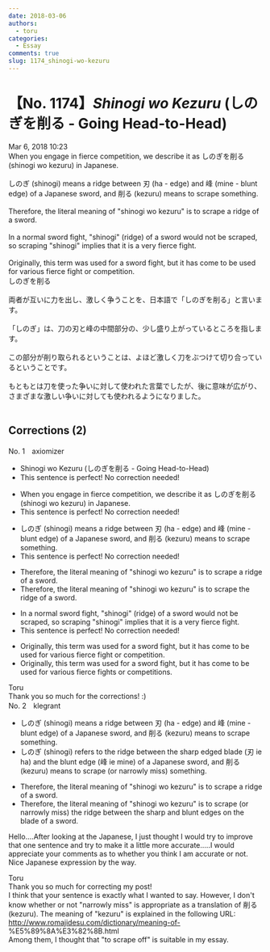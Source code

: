 ```yaml
---
date: 2018-03-06
authors:
  - toru
categories:
  - Essay
comments: true
slug: 1174_shinogi-wo-kezuru
---
```


# 【No. 1174】<strong><em>Shinogi wo Kezuru</strong></em> (しのぎを削る - Going Head-to-Head)
<div class="date">Mar 6, 2018 10:23</div>
<div id="post"><div id="body_show_ori">
When you engage in fierce competition, we describe it as しのぎを削る (shinogi wo kezuru) in Japanese.<br/><br/>しのぎ (shinogi) means a ridge between 刃 (ha - edge) and 峰 (mine - blunt edge) of a Japanese sword, and 削る (kezuru) means to scrape something.<br/><br/>Therefore, the literal meaning of "shinogi wo kezuru" is to scrape a ridge of a sword.<br/><br/>In a normal sword fight, "shinogi" (ridge) of a sword would not be scraped, so scraping "shinogi" implies that it is a very fierce fight.<br/><br/>Originally, this term was used for a sword fight, but it has come to be used for various fierce fight or competition.
</div></div>

<!-- more -->

<div id="post_ja"><div id="body_show_mo">
しのぎを削る<br/><br/>両者が互いに力を出し、激しく争うことを、日本語で「しのぎを削る」と言います。<br/><br/>「しのぎ」は、刀の刃と峰の中間部分の、少し盛り上がっているところを指します。<br/><br/>この部分が削り取られるということは、よほど激しく刀をぶつけて切り合っているということです。<br/><br/>もともとは刀を使った争いに対して使われた言葉でしたが、後に意味が広がり、さまざまな激しい争いに対しても使われるようになりました。<br/><br/>
</div></div>

## Corrections (2)
<div id="block"><div class="first_name"> No. 1　<span class="just_name">axiomizer</span></div><div id="block2">
<ul class="correction_field">
<li class="incorrect">Shinogi wo Kezuru (しのぎを削る - Going Head-to-Head)</li>
<li class="corrected perfect">This sentence is perfect! No correction needed!</li>
</ul>
<ul class="correction_field">
<li class="incorrect">When you engage in fierce competition, we describe it as しのぎを削る (shinogi wo kezuru) in Japanese.</li>
<li class="corrected perfect">This sentence is perfect! No correction needed!</li>
</ul>
<ul class="correction_field">
<li class="incorrect">しのぎ (shinogi) means a ridge between 刃 (ha - edge) and 峰 (mine - blunt edge) of a Japanese sword, and 削る (kezuru) means to scrape something.</li>
<li class="corrected perfect">This sentence is perfect! No correction needed!</li>
</ul>
<ul class="correction_field">
<li class="incorrect">Therefore, the literal meaning of "shinogi wo kezuru" is to scrape a ridge of a sword.</li>
<li class="corrected correct">
Therefore, the literal meaning of "shinogi wo kezuru" is to scrape <span class="f_red">the</span> ridge of a sword.
</li>
</ul>
<ul class="correction_field">
<li class="incorrect">In a normal sword fight, "shinogi" (ridge) of a sword would not be scraped, so scraping "shinogi" implies that it is a very fierce fight.</li>
<li class="corrected perfect">This sentence is perfect! No correction needed!</li>
</ul>
<ul class="correction_field">
<li class="incorrect">Originally, this term was used for a sword fight, but it has come to be used for various fierce fight or competition.</li>
<li class="corrected correct">
Originally, this term was used for a sword fight, but it has come to be used for various fierce <span class="f_red">fights</span> or <span class="f_red">competitions.</span>
</li>
</ul>
</div><div class="name"><span class="just_name">Toru</span><br>
Thank you so much for the corrections! :)
</div>
</div>
<div id="block"><div class="first_name"> No. 2　<span class="just_name">klegrant</span></div><div id="block2">
<ul class="correction_field">
<li class="incorrect">しのぎ (shinogi) means a ridge between 刃 (ha - edge) and 峰 (mine - blunt edge) of a Japanese sword, and 削る (kezuru) means to scrape something.</li>
<li class="corrected correct">
しのぎ (shinogi) refers to the ridge between the sharp edged blade (刃 ie ha) and the blunt edge (峰 ie mine) of a Japanese sword, and 削る (kezuru) means to scrape (or narrowly miss) something.
</li>
</ul>
<ul class="correction_field">
<li class="incorrect">Therefore, the literal meaning of "shinogi wo kezuru" is to scrape a ridge of a sword.</li>
<li class="corrected correct">
Therefore, the literal meaning of "shinogi wo kezuru" is to scrape (or narrowly miss) the ridge between the sharp and blunt edges on the blade of a sword.
</li>
</ul>
<p class="comment_small">
 Hello....After looking at the Japanese, I just thought I would try to improve that one sentence and try to make it a little more accurate.....I would appreciate your comments as to whether you think I am accurate or not. Nice Japanese expression by the way.
</p>

</div><div class="name"><span class="just_name">Toru</span><br>
Thank you so much for correcting my post!<br/>I think that your sentence is exactly what I wanted to say. However, I don't know whether or not "narrowly miss" is appropriate as a translation of 削る (kezuru). The meaning of "kezuru" is explained in the following URL:<br/><a href="http://www.romajidesu.com/dictionary/meaning-of-" target="_blank">http://www.romajidesu.com/dictionary/meaning-of-</a>%E5%89%8A%E3%82%8B.html<br/>Among them, I thought that "to scrape off" is suitable in my essay.
</div>
</div>
